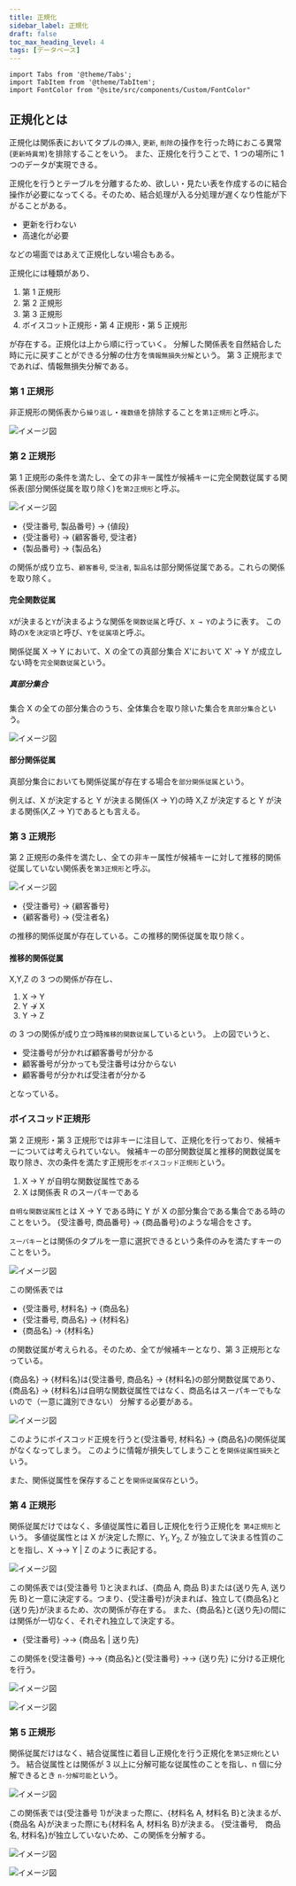 ```yaml
---
title: 正規化
sidebar_label: 正規化
draft: false
toc_max_heading_level: 4
tags: [データベース]
---
```


```mdx-code-block
import Tabs from '@theme/Tabs';
import TabItem from '@theme/TabItem';
import FontColor from "@site/src/components/Custom/FontColor"
```

## 正規化とは

正規化は関係表においてタプルの`挿入`, `更新`, `削除`の操作を行った時におこる異常(`更新時異常`)を排除することをいう。
また、正規化を行うことで、1 つの場所に 1 つのデータが実現できる。

正規化を行うとテーブルを分離するため、欲しい・見たい表を作成するのに結合操作が必要になってくる。そのため、結合処理が入る分処理が遅くなり性能が下がることがある。

- 更新を行わない
- 高速化が必要

などの場面ではあえて正規化しない場合もある。

正規化には種類があり、

1. 第 1 正規形
2. 第 2 正規形
3. 第 3 正規形
4. ボイスコット正規形・第 4 正規形・第 5 正規形

が存在する。正規化は上から順に行っていく。
分解した関係表を自然結合した時に元に戻すことができる分解の仕方を`情報無損失分解`という。
第 3 正規形までであれば、情報無損失分解である。

### 第 1 正規形

非正規形の関係表から`繰り返し`・`複数値`を排除することを`第1正規形`と呼ぶ。

![イメージ図](/img/svg/Database/normalization/normalization-1.drawio.svg "非正規形→正規形")

### 第 2 正規形

第 1 正規形の条件を満たし、全ての非キー属性が候補キーに完全関数従属する関係表(部分関係従属を取り除く)を`第2正規形`と呼ぶ。

![イメージ図](/img/svg/Database/normalization/normalization-2.drawio.svg "第1正規形 → 第2正規形")

- {受注番号, 製品番号} $\rightarrow$ {値段}
- {受注番号} $\rightarrow$ {顧客番号, 受注者}
- {製品番号} $\rightarrow$ {製品名}

の関係が成り立ち、`顧客番号`, `受注者`, `製品名`は部分関係従属である。これらの関係を取り除く。

#### 完全関数従属

`X`が決まると`Y`が決まるような関係を`関数従属`と呼び、`X → Y`のように表す。
この時の`X`を`決定項`と呼び、`Y`を`従属項`と呼ぶ。

関係従属 X $\rightarrow$ Y において、X の全ての真部分集合 X'において X' $\rightarrow$ Y が成立しない時を`完全関数従属`という。

##### 真部分集合

集合 X の全ての部分集合のうち、全体集合を取り除いた集合を`真部分集合`という。

![イメージ図](/img/svg/Database/normalization/normalization-3.drawio.svg "真部分集合")

#### 部分関係従属

真部分集合においても関係従属が存在する場合を`部分関係従属`という。

例えば、X が決定すると Y が決まる関係(X $\rightarrow$ Y)の時 X,Z が決定すると Y が決まる関係(X,Z $\rightarrow$ Y)であるとも言える。

### 第 3 正規形

第 2 正規形の条件を満たし、全ての非キー属性が候補キーに対して推移的関係従属していない関係表を`第3正規形`と呼ぶ。

![イメージ図](/img/svg/Database/normalization/normalization-4.drawio.svg "第2正規形 → 第3正規形")

- {受注番号} $\rightarrow$ {顧客番号}
- {顧客番号} $\rightarrow$ {受注者名}

の推移的関係従属が存在している。この推移的関係従属を取り除く。

#### 推移的関係従属

X,Y,Z の 3 つの関係が存在し、

1. X $\rightarrow$ Y
2. Y $\nrightarrow$ X
3. Y $\rightarrow$ Z

の 3 つの関係が成り立つ時`推移的関数従属`しているという。
上の図でいうと、

- 受注番号が分かれば顧客番号が分かる
- 顧客番号が分かっても受注番号は分からない
- 顧客番号が分かれば受注者が分かる

となっている。

### ボイスコッド正規形

第 2 正規形・第 3 正規形では非キーに注目して、正規化を行っており、候補キーについては考えられていない。
候補キーの部分関数従属と推移的関数従属を取り除き、次の条件を満たす正規形を`ボイスコッド正規形`という。

1. X $\rightarrow$ Y が自明な関数従属性である
2. X は関係表 R のスーパキーである

`自明な関数従属性`とは X $\rightarrow$ Y である時に Y が X の部分集合である集合である時のことをいう。
{受注番号, 商品番号} $\rightarrow$ {商品番号}のような場合をさす。

`スーパキー`とは関係のタプルを一意に選択できるという条件のみを満たすキーのことをいう。

![イメージ図](/img/svg/Database/normalization/normalization-5.drawio.svg "ベース図")

この関係表では

- {受注番号, 材料名} $\rightarrow$ {商品名}
- {受注番号, 商品名} $\rightarrow$ {材料名}
- {商品名} $\rightarrow$ {材料名}

の関数従属が考えられる。そのため、全てが候補キーとなり、第 3 正規形となっている。

{商品名} $\rightarrow$ {材料名}は{受注番号, 商品名} $\rightarrow$ {材料名}の部分関数従属であり、
{商品名} $\rightarrow$ {材料名}は自明な関数従属性ではなく、商品名はスーパキーでもないので（一意に識別できない）
分解する必要がある。

![イメージ図](/img/svg/Database/normalization/normalization-6.drawio.svg "ボイスコッド正規形")

このようにボイスコッド正規を行うと{受注番号, 材料名} $\rightarrow$ {商品名}の関係従属がなくなってしまう。
このように情報が損失してしまうことを`関係従属性損失`という。

また、関係従属性を保存することを`関係従属保存`という。

### 第 4 正規形

関係従属だけではなく、多値従属性に着目し正規化を行う正規化を `第4正規形`という。
多値従属性とは X が決定した際に、$Y_1, Y_2$, Z が独立して決まる性質のことを指し、X $\rightarrow$$\rightarrow$ Y | Z のように表記する。

![イメージ図](/img/svg/Database/normalization/normalization-7.drawio.svg "ベース図")

この関係表では{受注番号 1}と決まれば、{商品 A, 商品 B}または{送り先 A, 送り先 B}と一意に決定する。つまり、{受注番号}が決まれば、独立して{商品名}と{送り先}が決まるため、次の関係が存在する。
また、{商品名}と{送り先}の間には関係が一切なく、それぞれ独立して決定する。

- {受注番号} $\rightarrow$$\rightarrow$ {商品名 | 送り先}

この関係を{受注番号} $\rightarrow$$\rightarrow$ {商品名}と{受注番号} $\rightarrow$$\rightarrow$ {送り先}
に分ける正規化を行う。

![イメージ図](/img/svg/Database/normalization/normalization-8.drawio.svg "第4正規形")

![イメージ図](/img/svg/Database/normalization/normalization-9.drawio.svg "イメージE-R図")

### 第 5 正規形

関係従属だけはなく、結合従属性に着目し正規化を行う正規化を`第5正規化`という。
結合従属性とは関係が 3 以上に分解可能な従属性のことを指し、n 個に分解できるとき
`n-分解可能`という。

![イメージ図](/img/svg/Database/normalization/normalization-10.drawio.svg "ベース図")

この関係表では{受注番号 1}が決まった際に、{材料名 A, 材料名 B}と決まるが、{商品名 A}が決まった際にも{材料名 A, 材料名 B}が決まる。
{受注番号,　商品名, 材料名}が独立していないため、この関係を分解する。

![イメージ図](/img/svg/Database/normalization/normalization-11.drawio.svg "第5正規化")

![イメージ図](/img/svg/Database/normalization/normalization-12.drawio.svg "イメージE-R図")
